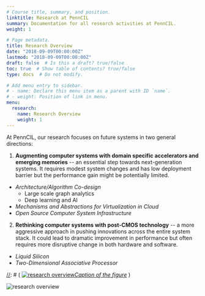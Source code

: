 ```yaml
---
# Course title, summary, and position.
linktitle: Research at PennCIL
summary: Documentation for all research activities at PennCIL.
weight: 1

# Page metadata.
title: Research Overview
date: "2018-09-09T00:00:00Z"
lastmod: "2018-09-09T00:00:00Z"
draft: false  # Is this a draft? true/false
toc: true  # Show table of contents? true/false
type: docs  # Do not modify.

# Add menu entry to sidebar.
# - name: Declare this menu item as a parent with ID `name`.
# - weight: Position of link in menu.
menu:
  research:
    name: Research Overview
    weight: 1
---
```


At PennCIL, our research focuses on future systems in two general directions:

1. **Augmenting computer systems with domain specific accelerators and emerging memories** -- an essential step towards next-generation systems. It requires modest system changes and has low deployment barrier but the performance gain might be potentially limited.

  * *Architecture/Algorithm Co-design*
      * Large scale graph analytics
	  * Deep learning and AI
  * *Mechanisms and Abstractions for Virtualization in Cloud*
  * *Open Source Computer System Infrastructure*
  
2. **Rethinking computer systems with post-CMOS technology** -- a more aggressive approach in pushing innovations across the entire system stack. It could lead to dramatic improvement in performance but often requires more disruptive change in both hardware and software.

  * *Liquid Silicon*
  * *Two-Dimensional Associative Processor*

[//]: # (Image with title, caption, and clickable link) 
[//]: # ( [![research overview](/img/research-overview.png "Title: Research Overview")*Caption of the figure*](https://www.where-is-jiafei.com) )

![research overview](/img/research-overview.png "Title: Research Overview")

